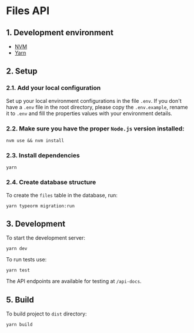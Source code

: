 # Files API

## 1. Development environment

- [NVM](https://github.com/nvm-sh/nvm)
- [Yarn](https://yarnpkg.com)

## 2. Setup

### 2.1. Add your local configuration

Set up your local environment configurations in the file `.env`.
If you don't have a `.env` file in the root directory, please copy the `.env.example`, rename it to `.env` and fill the properties values with your environment details.

### 2.2. Make sure you have the proper `Node.js` version installed:

```
nvm use && nvm install

```

### 2.3. Install dependencies

```
yarn
```

### 2.4. Create database structure

To create the `files` table in the database, run:

```
yarn typeorm migration:run
```

## 3. Development

To start the development server:

```
yarn dev
```

To run tests use:

```
yarn test
```

The API endpoints are available for testing at `/api-docs`.

## 5. Build

To build project to `dist` directory:

```
yarn build
```
